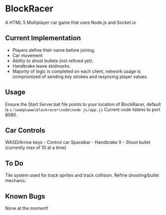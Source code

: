 BlockRacer
==========

A HTML 5 Multiplayer car game that uses Node.js and Socket.io

Current Implementation
----------------------

* Players define their name before joining.
* Car movement
* Ability to shoot bullets (not refined yet).
* Handbrake leave skidmarks.
* Majority of logic is completed on each client, network usage is compromised of sending key strokes and resyncing player values.


Usage
-----

Ensure the Start Server.bat file points to your location of BlockRacer, default is `c:\wamp\www\blockracer\node\node js/app.js`
Current code listens to port 8080.


Car Controls
------------

WASD/Arrow keys		-		Control car
Spacebar 			-		Handbrake
X					-		Shoot bullet (currently max of 10 at a time)

To Do
-----

Tile system used for track sprites and track collision.
Refine shooting/bullet mechanic.

Known Bugs
----------

None at the moment!
